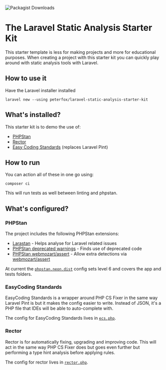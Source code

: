 ![Packagist Downloads](https://img.shields.io/packagist/dt/peterfox/laravel-static-analysis-starter-kit)

# The Laravel Static Analysis Starter Kit

This starter template is less for making projects and more for educational purposes.
When creating a project with this starter kit you can quickly play around with static analysis tools
with Laravel.

## How to use it

Have the Laravel installer installed

```shell
laravel new --using peterfox/laravel-static-analysis-starter-kit
```

## What's installed?

This starter kit is to demo the use of:

* [PHPStan](https://phpstan.org/)
* [Rector](https://getrector.com/)
* [Easy Coding Standards](https://github.com/easy-coding-standard/easy-coding-standard) (replaces Laravel Pint)

## How to run

You can action all of these in one go using:

```shell
composer ci
```

This will run tests as well between linting and phpstan.

## What's configured?

### PHPStan

The project includes the following PHPStan extensions:

* [Larastan](https://github.com/larastan/larastan) - Helps analyse for Laravel related issues
* [PHPStan deprecated warnings](https://github.com/phpstan/phpstan-deprecation-rules) - Finds use of deprecated code
* [PHPStan webmozart/assert](https://github.com/phpstan/phpstan-webmozart-assert) - Allow extra detections via [webmozart/assert](https://github.com/webmozart/assert)

At current the [`phpstan.neon.dist`](phpstan.neon.dist) config sets level 6 and covers the app and tests folders.

### EasyCoding Standards

EasyCoding Standards is a wrapper around PHP CS Fixer in the same way Laravel Pint is but it makes the config easier
to write. Instead of JSON, it's a PHP file that IDEs will be able to auto-complete with.

The config for EasyCoding Standards lives in [`ecs.php`](ecs.php).

### Rector

Rector is for automatically fixing, upgrading and improving code. This will act in the same way PHP CS Fixer does but
goes even further but performing a type hint analysis before applying rules.

The config for rector lives in [`rector.php`](rector.php).


